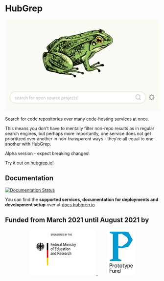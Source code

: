 # HubGrep

<img src="hubgrep/static/images/screenshot_hubgrep.png" height="300">

Search for code repositories over many code-hosting services at once. 

This means you don't have to mentally filter non-repo results as in regular search engines, but perhaps more importantly, 
one service does not get prioritized over another in non-transparent ways - they're all equal to one another with HubGrep.

Alpha version - expect breaking changes!

Try it out on [hubgrep.io](https://hubgrep.io/)!

## Documentation

[![Documentation Status](https://readthedocs.org/projects/hubgrep-documentation/badge/?version=latest)](https://docs.hubgrep.io/en/latest/?badge=latest)

You can find the **supported services, documentation for deployments and development setup** over at [docs.hubgrep.io](https://docs.hubgrep.io/en/latest/)


## Funded from March 2021 until August 2021 by

<p align="center">
    <a href="https://www.bmbf.de/en/" rel="nofollow">
        <img src="hubgrep/static/images/logos/bmbf_en.jpg" alt="Logo of the German Ministry for Education and Research" style="max-width:100%;" height="150px">
    </a>
    &nbsp; &nbsp; &nbsp; &nbsp;
    <a href="https://prototypefund.de/en/" rel="nofollow">
        <img src="hubgrep/static/images/logos/prototype_fund.svg" alt="Logo of the Prototype Fund" style="max-width:100%;" height="150px">
    </a>
</p>
